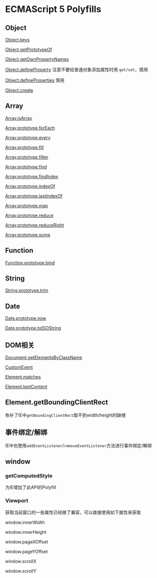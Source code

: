 # ECMAScript 5 Polyfills

## Object

[Object.keys](https://developer.mozilla.org/en-US/docs/Web/JavaScript/Reference/Global_Objects/Object/keys)

[Object.getPrototypeOf](https://developer.mozilla.org/en-US/docs/Web/JavaScript/Reference/Global_Objects/Object/getPrototypeOf)

[Object.getOwnPropertyNames](https://developer.mozilla.org/en-US/docs/Web/JavaScript/Reference/Global_Objects/Object/getOwnPropertyNames)

[Object.defineProperty](https://developer.mozilla.org/en-US/docs/Web/JavaScript/Reference/Global_Objects/Object/defineProperty) 注意不要给普通对象添加属性时用 `get/set`，慎用

[Object.defineProperties](https://developer.mozilla.org/en-US/docs/Web/JavaScript/Reference/Global_Objects/Object/defineProperties) 慎用

[Object.create](https://developer.mozilla.org/en-US/docs/Web/JavaScript/Reference/Global_Objects/Object/create)

## Array

[Array.isArray](https://developer.mozilla.org/en-US/docs/Web/JavaScript/Reference/Global_Objects/Array/isArray)

[Array.prototype.forEach](https://developer.mozilla.org/en-US/docs/Web/JavaScript/Reference/Global_Objects/Array/forEach)

[Array.prototype.every](https://developer.mozilla.org/en-US/docs/Web/JavaScript/Reference/Global_Objects/Array/every)

[Array.prototype.fill](https://developer.mozilla.org/en-US/docs/Web/JavaScript/Reference/Global_Objects/Array/fill)

[Array.prototype.filter](https://developer.mozilla.org/en-US/docs/Web/JavaScript/Reference/Global_Objects/Array/filter)

[Array.prototype.find](https://developer.mozilla.org/en-US/docs/Web/JavaScript/Reference/Global_Objects/Array/find)

[Array.prototype.findIndex](https://developer.mozilla.org/en-US/docs/Web/JavaScript/Reference/Global_Objects/Array/findIndex)

[Array.prototype.indexOf](https://developer.mozilla.org/en-US/docs/Web/JavaScript/Reference/Global_Objects/Array/indexOf)

[Array.prototype.lastIndexOf](https://developer.mozilla.org/en-US/docs/Web/JavaScript/Reference/Global_Objects/Array/lastIndexOf)

[Array.prototype.map](https://developer.mozilla.org/en-US/docs/Web/JavaScript/Reference/Global_Objects/Array/map)

[Array.prototype.reduce](https://developer.mozilla.org/en-US/docs/Web/JavaScript/Reference/Global_Objects/Array/reduce)

[Array.prototype.reduceRight](https://developer.mozilla.org/en-US/docs/Web/JavaScript/Reference/Global_Objects/Array/reduceRight)

[Array.prototype.some](https://developer.mozilla.org/en-US/docs/Web/JavaScript/Reference/Global_Objects/Array/some)

## Function

[Function.prototype.bind](https://developer.mozilla.org/en-US/docs/Web/JavaScript/Reference/Global_Objects/Function/bind)

## String

[String.prototype.trim](https://developer.mozilla.org/en-US/docs/Web/JavaScript/Reference/Global_Objects/String/trim)

## Date

[Date.prototype.now](https://developer.mozilla.org/en-US/docs/Web/JavaScript/Reference/Global_Objects/Date/now)

[Date.prototype.toISOString](https://developer.mozilla.org/en-US/docs/Web/JavaScript/Reference/Global_Objects/Date/toISOString)

## DOM相关

[Document.getElementsByClassName](https://developer.mozilla.org/en-US/docs/Web/API/Document/getElementsByClassName)

[CustomEvent](https://developer.mozilla.org/en-US/docs/Web/API/CustomEvent)

[Element.matches](https://developer.mozilla.org/en/docs/Web/API/Element/matches)

[Element.textContent](https://developer.mozilla.org/en-US/docs/Web/API/Node/textContent)

## Element.getBoundingClientRect

弥补了IE中`getBoundingClientRect`取不到width/height的缺憾

## 事件绑定/解绑

IE中也使用`addEventListener`/`removeEventListener`方法进行事件绑定/解绑

## window

### getComputedStyle

为IE增加了此API的Polyfill

### Viewport

获取当前窗口的一些属性已经做了兼容，可以直接使用如下属性来获取

window.innerWidth

window.innerHeight

window.pageXOffset

window.pageYOffset

window.scrollX

window.scrollY
